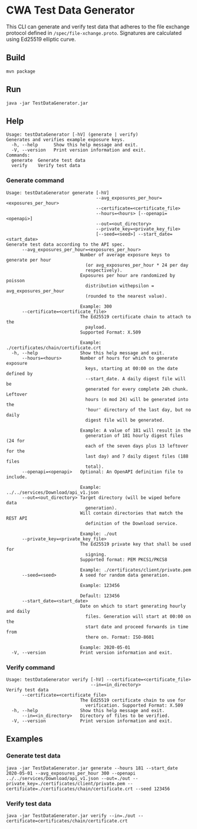 # CWA Test Data Generator
This CLI can generate and verify test data that adheres to the file exchange protocol defined in `/spec/file-xchange.proto`.
Signatures are calculated using Ed25519 elliptic curve.
## Build
`mvn package`
## Run
`java -jar TestDataGenerator.jar`
## Help
```
Usage: testDataGenerator [-hV] (generate | verify)
Generates and verifies example exposure keys.
  -h, --help      Show this help message and exit.
  -V, --version   Print version information and exit.
Commands:
  generate  Generate test data
  verify    Verify test data
```
### Generate command
```
Usage: testDataGenerator generate [-hV]
                                  --avg_exposures_per_hour=<exposures_per_hour>
                                  --certificate=<certificate_file>
                                  --hours=<hours> [--openapi=<openapi>]
                                  --out=<out_directory>
                                  --private_key=<private_key_file>
                                  [--seed=<seed>] --start_date=<start_date>
Generate test data according to the API spec.
      --avg_exposures_per_hour=<exposures_per_hour>
                            Number of average exposure keys to generate per hour
                              (or avg_exposures_per_hour * 24 per day
                              respectively).
                            Exposures per hour are randomized by poisson
                              distribution withepsilon = avg_exposures_per_hour
                              (rounded to the nearest value).

                            Example: 300
      --certificate=<certificate_file>
                            The Ed25519 certificate chain to attach to the
                              payload.
                            Supported Format: X.509

                            Example: ./certificates/chain/certificate.crt
  -h, --help                Show this help message and exit.
      --hours=<hours>       Number of hours for which to generate exposure
                              keys, starting at 00:00 on the date defined by
                              --start_date. A daily digest file will be
                              generated for every complete 24h chunk. Leftover
                              hours (n mod 24) will be generated into the
                              'hour' directory of the last day, but no daily
                              digest file will be generated.

                            Example: A value of 181 will result in the
                              generation of 181 hourly digest files (24 for
                              each of the seven days plus 13 leftover for the
                              last day) and 7 daily digest files (188 files
                              total).
      --openapi=<openapi>   Optional: An OpenAPI definition file to include.

                            Example: ../../services/Download/api_v1.json
      --out=<out_directory> Target directory (will be wiped before data
                              generation).
                            Will contain directories that match the REST API
                              definition of the Download service.

                            Example: ./out
      --private_key=<private_key_file>
                            The Ed25519 private key that shall be used for
                              signing.
                            Supported format: PEM PKCS1/PKCS8

                            Example: ./certificates/client/private.pem
      --seed=<seed>         A seed for random data generation.

                            Example: 123456

                            Default: 123456
      --start_date=<start_date>
                            Date on which to start generating hourly and daily
                              files. Generation will start at 00:00 on the
                              start date and proceed forwards in time from
                              there on. Format: ISO-8601

                            Example: 2020-05-01
  -V, --version             Print version information and exit.
```
### Verify command
```
Usage: testDataGenerator verify [-hV] --certificate=<certificate_file>
                                --in=<in_directory>
Verify test data
      --certificate=<certificate_file>
                            The Ed25519 certificate chain to use for
                              verification. Supported Format: X.509
  -h, --help                Show this help message and exit.
      --in=<in_directory>   Directory of files to be verified.
  -V, --version             Print version information and exit.
```
## Examples
### Generate test data
`java -jar TestDataGenerator.jar generate --hours 181 --start_date 2020-05-01 --avg_exposures_per_hour 300 --openapi ../../services/Download/api_v1.json --out=./out --private_key=./certificates/client/private.pem --certificate=./certificates/chain/certificate.crt --seed 123456`
### Verify test data
`java -jar TestDataGenerator.jar verify --in=./out --certificate=certificates/chain/certificate.crt`
